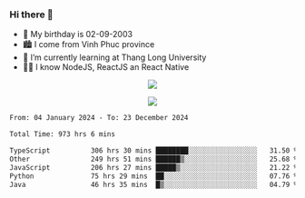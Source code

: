 ### Hi there 👋
- 🎂 My birthday is 02-09-2003
- 🏙️ I come from Vinh Phuc province
- 🌱 I’m currently learning at Thang Long University
- 🧑‍💻 I know NodeJS, ReactJS an React Native
<p align="center"><img src="https://github-readme-stats.vercel.app/api?username=tmquang0209&show_icons=true&theme=gradient"></p>
<p align="center"><img src="https://github-readme-stats.vercel.app/api/top-langs/?username=tmquang0209&hide=scss,css&langs_count=10"></p>
<!--START_SECTION:waka-->

```txt
From: 04 January 2024 - To: 23 December 2024

Total Time: 973 hrs 6 mins

TypeScript          306 hrs 30 mins ████████░░░░░░░░░░░░░░░░░   31.50 %
Other               249 hrs 51 mins ██████▒░░░░░░░░░░░░░░░░░░   25.68 %
JavaScript          206 hrs 27 mins █████▒░░░░░░░░░░░░░░░░░░░   21.22 %
Python              75 hrs 29 mins  ██░░░░░░░░░░░░░░░░░░░░░░░   07.76 %
Java                46 hrs 35 mins  █▒░░░░░░░░░░░░░░░░░░░░░░░   04.79 %
```

<!--END_SECTION:waka-->

